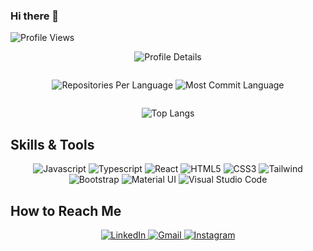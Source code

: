 ### Hi there 👋

<img src="https://komarev.com/ghpvc/?username=binaryhexa&color=blueviolet" alt="Profile Views" />

<p align="center">
  <img src="http://github-profile-summary-cards.vercel.app/api/cards/profile-details?username=binaryhexa&theme=synthwave" alt="Profile Details" />
</p>

<div style="display: flex; justify-content: center; gap: 20px;">
  <p align="center">
    <img src="http://github-profile-summary-cards.vercel.app/api/cards/repos-per-language?username=binaryhexa&theme=synthwave" alt="Repositories Per Language" />
    <img src="http://github-profile-summary-cards.vercel.app/api/cards/most-commit-language?username=binaryhexa&theme=synthwave" alt="Most Commit Language" />
  </p>
</div>

<p align="center">
  <img src="https://github-readme-stats.vercel.app/api/top-langs/?username=binaryhexa&layout=compact&theme=tokyonight&langs_count=8&show_owner" alt="Top Langs" />
</p>


## Skills & Tools
<p align="center">
  <img src="https://img.shields.io/badge/Javascript-F0DB4F?style=for-the-badge&labelColor=black&logo=javascript&logoColor=F0DB4F" alt="Javascript" />
  <img src="https://img.shields.io/badge/Typescript-007acc?style=for-the-badge&labelColor=black&logo=typescript&logoColor=007acc" alt="Typescript" />
  <img src="https://img.shields.io/badge/-React-61DBFB?style=for-the-badge&labelColor=black&logo=react&logoColor=61DBFB" alt="React" />
  <img src="https://img.shields.io/badge/HTML5-E34F26?style=for-the-badge&logo=html5&logoColor=white" alt="HTML5" />
  <img src="https://img.shields.io/badge/CSS3-1572B6?style=for-the-badge&logo=css3&logoColor=white" alt="CSS3" />
  <img src="https://img.shields.io/badge/Tailwind_CSS-092749?style=for-the-badge&logo=tailwindcss&logoColor=06B6D4&labelColor=000000" alt="Tailwind" />
  <img src="https://img.shields.io/badge/Bootstrap-563D7C?style=for-the-badge&logo=bootstrap&logoColor=white" alt="Bootstrap" />
  <img src="https://img.shields.io/badge/Material_UI-0081CB?style=for-the-badge&logo=mui&logoColor=white" alt="Material UI" />
  <img src="https://img.shields.io/badge/Visual_Studio_Code-0078d7?style=for-the-badge&logo=visualstudiocode&logoColor=white" alt="Visual Studio Code" />
</p>

## How to Reach Me
<p align="center">
  <a href="https://www.linkedin.com/in/binaryhexa" target="_blank">
    <img src="https://img.shields.io/badge/LinkedIn-0A66C2?style=for-the-badge&logo=linkedin&logoColor=white" alt="LinkedIn" />
  </a>
  <a href="mailto:gif.glses@gmail.com" target="_blank">
    <img src="https://img.shields.io/badge/Gmail-D14836?style=for-the-badge&logo=gmail&logoColor=white" alt="Gmail" />
  </a>
  <a href="https://www.instagram.com/algiffarii__" target="_blank">
    <img src="https://img.shields.io/badge/Instagram-E4405F?style=for-the-badge&logo=instagram&logoColor=white" alt="Instagram" />
  </a>
</p>





<!-- [![binaryhexa's GitHub stats](https://github-readme-stats.vercel.app/api?username=binaryhexa)](https://github.com/binaryhexa/github-readme-stats) -->

<!--
**binaryhexa/binaryhexa** is a ✨ _special_ ✨ repository because its `README.md` (this file) appears on your GitHub profile.

Here are some ideas to get you started:

- 🔭 I’m currently working on ...
- 🌱 I’m currently learning ...
- 👯 I’m looking to collaborate on ...
- 🤔 I’m looking for help with ...
- 💬 Ask me about ...
- 📫 How to reach me: ...
- 😄 Pronouns: ...
- ⚡ Fun fact: ...
-->
